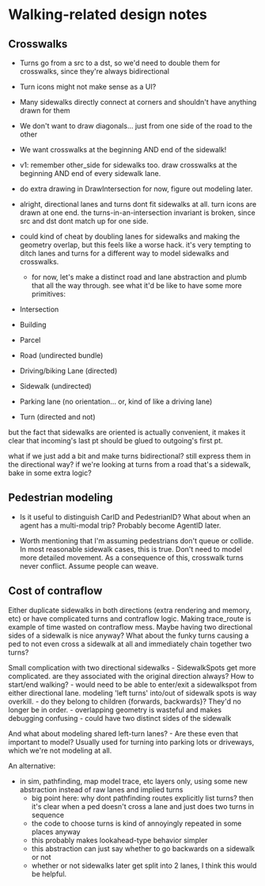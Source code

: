 # Walking-related design notes

## Crosswalks

- Turns go from a src to a dst, so we'd need to double them for crosswalks, since they're always bidirectional
- Turn icons might not make sense as a UI?
- Many sidewalks directly connect at corners and shouldn't have anything drawn for them
- We don't want to draw diagonals... just from one side of the road to the other
- We want crosswalks at the beginning AND end of the sidewalk!

- v1: remember other_side for sidewalks too. draw crosswalks at the beginning AND end of every sidewalk lane.
- do extra drawing in DrawIntersection for now, figure out modeling later.

- alright, directional lanes and turns dont fit sidewalks at all. turn icons
  are drawn at one end. the turns-in-an-intersection invariant is broken, since
  src and dst dont match up for one side.
- could kind of cheat by doubling lanes for sidewalks and making the geometry
  overlap, but this feels like a worse hack. it's very tempting to ditch lanes
  and turns for a different way to model sidewalks and crosswalks.
	- for now, let's make a distinct road and lane abstraction and plumb that all the way through. see what it'd be like to have some more primitives:

- Intersection
- Building
- Parcel
- Road (undirected bundle)
- Driving/biking Lane (directed)
- Sidewalk (undirected)
- Parking lane (no orientation... or, kind of like a driving lane)
- Turn (directed and not)

but the fact that sidewalks are oriented is actually convenient, it makes it clear that incoming's last pt should be glued to outgoing's first pt.

what if we just add a bit and make turns bidirectional? still express them in the directional way?
if we're looking at turns from a road that's a sidewalk, bake in some extra logic?

## Pedestrian modeling

- Is it useful to distinguish CarID and PedestrianID? What about when an agent has a multi-modal trip? Probably become AgentID later.

- Worth mentioning that I'm assuming pedestrians don't queue or collide. In
  most reasonable sidewalk cases, this is true. Don't need to model more
  detailed movement. As a consequence of this, crosswalk turns never conflict.
  Assume people can weave.

## Cost of contraflow

Either duplicate sidewalks in both directions (extra rendering and memory, etc)
or have complicated turns and contraflow logic. Making trace_route is example
of time wasted on contraflow mess. Maybe having two directional sides of a
sidewalk is nice anyway? What about the funky turns causing a ped to not even
cross a sidewalk at all and immediately chain together two turns?

Small complication with two directional sidewalks
	- SidewalkSpots get more complicated. are they associated with the
	  original direction always? How to start/end walking?
		- would need to be able to enter/exit a sidewalkspot from
		  either directional lane. modeling 'left turns' into/out of
		  sidewalk spots is way overkill.
	- do they belong to children {forwards, backwards}? They'd no longer be
	  in order.
	- overlapping geometry is wasteful and makes debugging confusing
		- could have two distinct sides of the sidewalk

And what about modeling shared left-turn lanes?
	- Are these even that important to model? Usually used for turning into
	  parking lots or driveways, which we're not modeling at all.

An alternative:
- in sim, pathfinding, map model trace, etc layers only, using some new
  abstraction instead of raw lanes and implied turns
	- big point here: why dont pathfinding routes explicitly list turns?
	  then it's clear when a ped doesn't cross a lane and just does two
	  turns in sequence
	- the code to choose turns is kind of annoyingly repeated in some
	  places anyway
	- this probably makes lookahead-type behavior simpler
	- this abstraction can just say whether to go backwards on a sidewalk or not
	- whether or not sidewalks later get split into 2 lanes, I think this
	  would be helpful.
